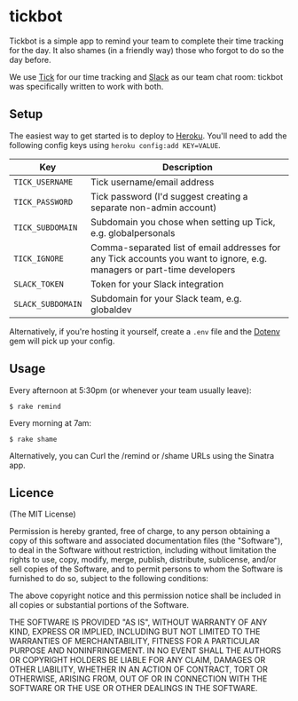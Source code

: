 # tickbot

Tickbot is a simple app to remind your team to complete their time tracking for the day. It also shames (in a friendly way) those who forgot to do so the day before.

We use [Tick](http://www.tickspot.com) for our time tracking and [Slack](https://slack.com) as our team chat room: tickbot was specifically written to work with both.

## Setup

The easiest way to get started is to deploy to [Heroku](http://heroku.com). You'll need to add the following config keys using `heroku config:add KEY=VALUE`.

Key|Description
---|-----------
`TICK_USERNAME`|Tick username/email address
`TICK_PASSWORD`|Tick password (I'd suggest creating a separate non-admin account)
`TICK_SUBDOMAIN`|Subdomain you chose when setting up Tick, e.g. globalpersonals
`TICK_IGNORE`|Comma-separated list of email addresses for any Tick accounts you want to ignore, e.g. managers or part-time developers
`SLACK_TOKEN`|Token for your Slack integration
`SLACK_SUBDOMAIN`|Subdomain for your Slack team, e.g. globaldev

Alternatively, if you're hosting it yourself, create a `.env` file and the [Dotenv](https://github.com/bkeepers/dotenv) gem will pick up your config.

## Usage

Every afternoon at 5:30pm (or whenever your team usually leave):

    $ rake remind
    
Every morning at 7am:
    
    $ rake shame

Alternatively, you can Curl the /remind or /shame URLs using the Sinatra app.

## Licence

(The MIT License)

Permission is hereby granted, free of charge, to any person obtaining a copy
of this software and associated documentation files (the "Software"), to deal
in the Software without restriction, including without limitation the rights
to use, copy, modify, merge, publish, distribute, sublicense, and/or sell
copies of the Software, and to permit persons to whom the Software is
furnished to do so, subject to the following conditions:

The above copyright notice and this permission notice shall be included in
all copies or substantial portions of the Software.

THE SOFTWARE IS PROVIDED "AS IS", WITHOUT WARRANTY OF ANY KIND, EXPRESS OR
IMPLIED, INCLUDING BUT NOT LIMITED TO THE WARRANTIES OF MERCHANTABILITY,
FITNESS FOR A PARTICULAR PURPOSE AND NONINFRINGEMENT. IN NO EVENT SHALL THE
AUTHORS OR COPYRIGHT HOLDERS BE LIABLE FOR ANY CLAIM, DAMAGES OR OTHER
LIABILITY, WHETHER IN AN ACTION OF CONTRACT, TORT OR OTHERWISE, ARISING FROM,
OUT OF OR IN CONNECTION WITH THE SOFTWARE OR THE USE OR OTHER DEALINGS IN
THE SOFTWARE.
